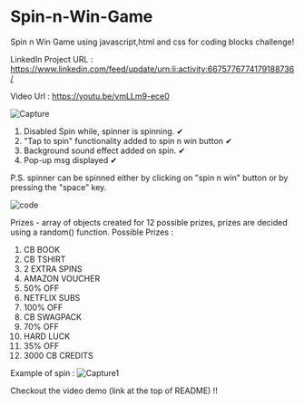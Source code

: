 # Spin-n-Win-Game
Spin n Win Game using javascript,html and css for coding blocks challenge!

LinkedIn Project URL : 
https://www.linkedin.com/feed/update/urn:li:activity:6675776774179188736/

Video Url : 
https://youtu.be/vmLLm9-ece0

![Capture](https://user-images.githubusercontent.com/34763983/84043608-23f27d80-a9c4-11ea-9ed1-c9195067b964.PNG)



1. Disabled Spin while, spinner is spinning. ✔
2. "Tap to spin" functionality added to spin n win button ✔
3. Background sound effect added on spin. ✔
4. Pop-up msg displayed ✔

P.S. spinner can be spinned either by clicking on "spin n win" button or by pressing the "space" key.

![code](https://user-images.githubusercontent.com/34763983/84045002-e5f65900-a9c5-11ea-8dde-18fe36303428.PNG)

Prizes - array of objects created for 12 possible prizes, prizes are decided using a random() function.
Possible Prizes :
1. CB BOOK
2. CB TSHIRT
3. 2 EXTRA SPINS
4. AMAZON VOUCHER
5. 50% OFF
6. NETFLIX SUBS
7. 100% OFF
8. CB SWAGPACK
9. 70% OFF
10. HARD LUCK
11. 35% OFF
12. 3000 CB CREDITS

Example of spin :
![Capture1](https://user-images.githubusercontent.com/34763983/84045565-919fa900-a9c6-11ea-94a9-3a384e979c80.PNG)

Checkout the video demo (link at the top of README) !! 
